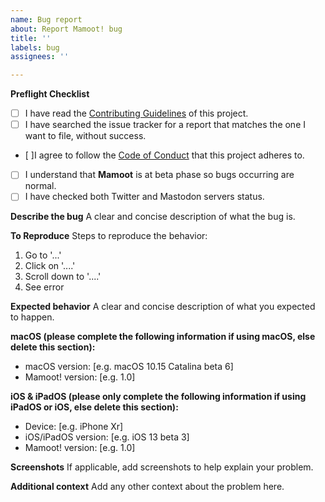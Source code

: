 ```yaml
---
name: Bug report
about: Report Mamoot! bug
title: ''
labels: bug
assignees: ''

---
```


**Preflight Checklist**
- [ ] I have read the [Contributing Guidelines](https://github.com/iAlex11/Mamoot!/blob/master/CONTRIBUTING.md) of this project.
- [ ] I have searched the issue tracker for a report that matches the one I want to file, without success.
- [ ]I agree to follow the [Code of Conduct](https://github.com/iAlex11/Mamoot!/blob/master/CODE_OF_CONDUCT.md) that this project adheres to.
- [ ] I understand that **Mamoot** is at beta phase so bugs occurring are normal.
- [ ] I have checked both Twitter and Mastodon servers status.

**Describe the bug**
A clear and concise description of what the bug is.

**To Reproduce**
Steps to reproduce the behavior:
1. Go to '...'
2. Click on '....'
3. Scroll down to '....'
4. See error

**Expected behavior**
A clear and concise description of what you expected to happen.

**macOS (please complete the following information if using macOS, else delete this section):**
 - macOS version: [e.g. macOS 10.15 Catalina beta 6]
 - Mamoot! version: [e.g. 1.0]

**iOS & iPadOS (please only complete the following information if using iPadOS or iOS, else delete this section):**
 - Device: [e.g. iPhone Xr]
 - iOS/iPadOS version: [e.g. iOS 13 beta 3]
 - Mamoot! version: [e.g. 1.0]

**Screenshots**
If applicable, add screenshots to help explain your problem.

**Additional context**
Add any other context about the problem here.

